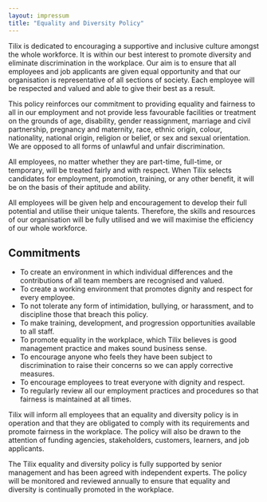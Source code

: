 ```yaml
---
layout: impressum
title: "Equality and Diversity Policy"
---
```


Tilix is dedicated to encouraging a supportive and inclusive culture amongst the whole workforce. It is within our best interest to promote diversity and eliminate discrimination in the workplace.
Our aim is to ensure that all employees and job applicants are given equal opportunity and that our organisation is representative of all sections of society. Each employee will be respected and valued and able to give their best as a result.

This policy reinforces our commitment to providing equality and fairness to all in our employment and not provide less favourable facilities or treatment on the grounds of age, disability, gender reassignment, marriage and civil partnership, pregnancy and maternity, race, ethnic origin, colour, nationality, national origin, religion or belief, or sex and sexual orientation. We are opposed to all forms of unlawful and unfair discrimination.

All employees, no matter whether they are part-time, full-time, or temporary, will be treated fairly and with respect. When Tilix selects candidates for employment, promotion, training, or any other benefit, it will be on the basis of their aptitude and ability.

All employees will be given help and encouragement to develop their full potential and utilise their unique talents. Therefore, the skills and resources of our organisation will be fully utilised and we will maximise the efficiency of our whole workforce.


## Commitments

- To create an environment in which individual differences and the contributions of all team members are recognised and valued.
- To create a working environment that promotes dignity and respect for every employee.
- To not tolerate any form of intimidation, bullying, or harassment, and to discipline those that breach this policy.
- To make training, development, and progression opportunities available to all staff.
- To promote equality in the workplace, which Tilix believes is good management practice and makes sound business sense.
- To encourage anyone who feels they have been subject to discrimination to raise their concerns so we can apply corrective measures.
- To encourage employees to treat everyone with dignity and respect.
- To regularly review all our employment practices and procedures so that fairness is maintained at all times.

Tilix will inform all employees that an equality and diversity policy is in operation and that they are obligated to comply with its requirements and promote fairness in the workplace. The policy will also be drawn to the attention of funding agencies, stakeholders, customers, learners, and job applicants.

The Tilix equality and diversity policy is fully supported by senior
management and has been agreed with independent experts. The policy will be monitored and reviewed annually to ensure that equality and diversity is continually promoted in the workplace.
